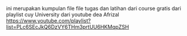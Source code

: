 ini merupakan kumpulan file file tugas dan latihan dari course gratis dari playlist cuy University
dari youtube dea Afrizal
https://www.youtube.com/playlist?list=PLc6SEcJkQ6DzVY6THm3prtUU6HKMqpZSH
